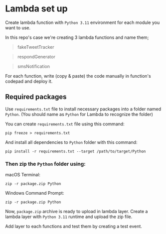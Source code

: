 # Lambda set up

Create lambda function with `Python 3.11` environment for each module you want to use.

In this repo's case we're creating 3 lambda functions and name them;
> fakeTweetTracker

> respondGenerator

> smsNotification

For each function, write (copy & paste) the code manually in function's codepad and deploy it.

## Required packages

Use `requirements.txt` file to install necessary packages into a folder named `Python`.
(You should name as `Python` for Lambda to recognize the folder)

You can create `requirements.txt` file using this command:
```
pip freeze > requirements.txt
```
And install all dependencies to `Python` folder with this command:
```
pip install -r requirements.txt --target /path/to/target/Python
```

### Then zip the `Python` folder using:

macOS Terminal: 
```
zip -r package.zip Python
```

Windows Command Prompt:
```
zip -r package.zip Python
```

Now, `package.zip` archive is ready to upload in lambda layer.
Create a lambda layer with `Python 3.11` runtime and upload the zip file.

Add layer to each functions and test them by creating a test event.


